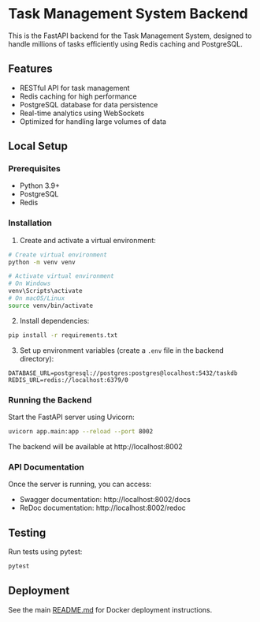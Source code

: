# Task Management System Backend

This is the FastAPI backend for the Task Management System, designed to handle millions of tasks efficiently using Redis caching and PostgreSQL.

## Features

- RESTful API for task management
- Redis caching for high performance
- PostgreSQL database for data persistence
- Real-time analytics using WebSockets
- Optimized for handling large volumes of data

## Local Setup

### Prerequisites

- Python 3.9+
- PostgreSQL
- Redis

### Installation

1. Create and activate a virtual environment:

```bash
# Create virtual environment
python -m venv venv

# Activate virtual environment
# On Windows
venv\Scripts\activate
# On macOS/Linux
source venv/bin/activate
```

2. Install dependencies:

```bash
pip install -r requirements.txt
```

3. Set up environment variables (create a `.env` file in the backend directory):

```
DATABASE_URL=postgresql://postgres:postgres@localhost:5432/taskdb
REDIS_URL=redis://localhost:6379/0
```

### Running the Backend

Start the FastAPI server using Uvicorn:

```bash
uvicorn app.main:app --reload --port 8002
```

The backend will be available at http://localhost:8002

### API Documentation

Once the server is running, you can access:

- Swagger documentation: http://localhost:8002/docs
- ReDoc documentation: http://localhost:8002/redoc

## Testing

Run tests using pytest:

```bash
pytest
```

## Deployment

See the main [README.md](../README.md) for Docker deployment instructions. 